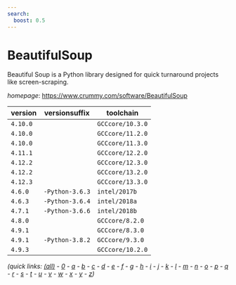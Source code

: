 ```yaml
---
search:
  boost: 0.5
---
```

# BeautifulSoup

Beautiful Soup is a Python library designed for quick turnaround projects like screen-scraping.

*homepage*: <https://www.crummy.com/software/BeautifulSoup>

version | versionsuffix | toolchain
--------|---------------|----------
``4.10.0`` |  | ``GCCcore/10.3.0``
``4.10.0`` |  | ``GCCcore/11.2.0``
``4.10.0`` |  | ``GCCcore/11.3.0``
``4.11.1`` |  | ``GCCcore/12.2.0``
``4.12.2`` |  | ``GCCcore/12.3.0``
``4.12.2`` |  | ``GCCcore/13.2.0``
``4.12.3`` |  | ``GCCcore/13.3.0``
``4.6.0`` | ``-Python-3.6.3`` | ``intel/2017b``
``4.6.3`` | ``-Python-3.6.4`` | ``intel/2018a``
``4.7.1`` | ``-Python-3.6.6`` | ``intel/2018b``
``4.8.0`` |  | ``GCCcore/8.2.0``
``4.9.1`` |  | ``GCCcore/8.3.0``
``4.9.1`` | ``-Python-3.8.2`` | ``GCCcore/9.3.0``
``4.9.3`` |  | ``GCCcore/10.2.0``


*(quick links: [(all)](../index.md) - [0](../0/index.md) - [a](../a/index.md) - [b](../b/index.md) - [c](../c/index.md) - [d](../d/index.md) - [e](../e/index.md) - [f](../f/index.md) - [g](../g/index.md) - [h](../h/index.md) - [i](../i/index.md) - [j](../j/index.md) - [k](../k/index.md) - [l](../l/index.md) - [m](../m/index.md) - [n](../n/index.md) - [o](../o/index.md) - [p](../p/index.md) - [q](../q/index.md) - [r](../r/index.md) - [s](../s/index.md) - [t](../t/index.md) - [u](../u/index.md) - [v](../v/index.md) - [w](../w/index.md) - [x](../x/index.md) - [y](../y/index.md) - [z](../z/index.md))*

